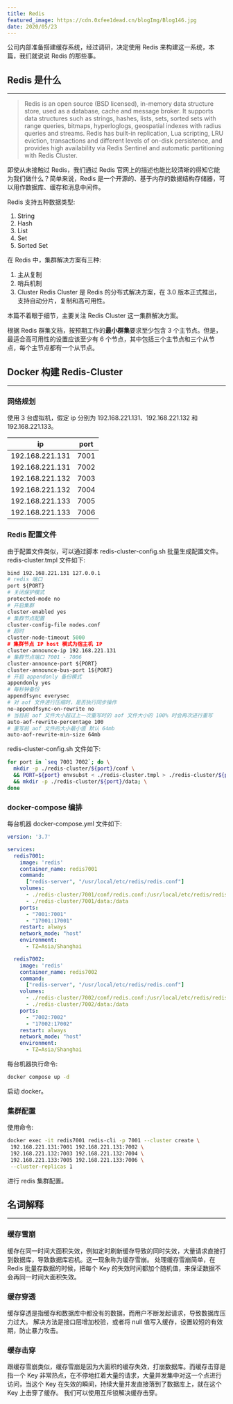 ```yaml
---
title: Redis
featured_image: https://cdn.0xfee1dead.cn/blogImg/Blog146.jpg
date: 2020/05/23
---
```


公司内部准备搭建缓存系统，经过调研，决定使用 Redis 来构建这一系统，本篇，我们就说说 Redis 的那些事。

## Redis 是什么
***  
> Redis is an open source (BSD licensed), in-memory data structure store, used as a database, cache and message broker. It supports data structures such as strings, hashes, lists, sets, sorted sets with range queries, bitmaps, hyperloglogs, geospatial indexes with radius queries and streams. Redis has built-in replication, Lua scripting, LRU eviction, transactions and different levels of on-disk persistence, and provides high availability via Redis Sentinel and automatic partitioning with Redis Cluster.

即使从未接触过 Redis，我们通过 Redis 官网上的描述也能比较清晰的得知它能为我们做什么？简单来说，Redis 是一个开源的、基于内存的数据结构存储器，可以用作数据库、缓存和消息中间件。

Redis 支持五种数据类型: 
1. String
2. Hash
3. List
4. Set
5. Sorted Set

在 Redis 中，集群解决方案有三种: 
1. 主从复制
2. 哨兵机制
3. Cluster
Redis Cluster 是 Redis 的分布式解决方案，在 3.0 版本正式推出，支持自动分片，复制和高可用性。

本篇不着眼于细节，主要关注 Redis Cluster 这一集群解决方案。

根据 Redis 群集文档，按预期工作的**最小群集**要求至少包含 3 个主节点。但是，最适合高可用性的设置应该至少有 6 个节点，其中包括三个主节点和三个从节点，每个主节点都有一个从节点。

## Docker 构建 Redis-Cluster
***  

### 网络规划
使用 3 台虚拟机，假定 ip 分别为 192.168.221.131、192.168.221.132 和 192.168.221.133。

| ip              | port |
|-----------------|------|
| 192.168.221.131 | 7001 |
| 192.168.221.131 | 7002 |
| 192.168.221.132 | 7003 |
| 192.168.221.132 | 7004 |
| 192.168.221.133 | 7005 |
| 192.168.221.133 | 7006 |

### Redis 配置文件
由于配置文件类似，可以通过脚本 redis-cluster-config.sh 批量生成配置文件。
redis-cluster.tmpl 文件如下: 
``` apache
bind 192.168.221.131 127.0.0.1
# redis 端口
port ${PORT}
# 关闭保护模式
protected-mode no
# 开启集群
cluster-enabled yes
# 集群节点配置
cluster-config-file nodes.conf
# 超时
cluster-node-timeout 5000
# 集群节点 IP host 模式为宿主机 IP
cluster-announce-ip 192.168.221.131
# 集群节点端口 7001 - 7006
cluster-announce-port ${PORT}
cluster-announce-bus-port 1${PORT}
# 开启 appendonly 备份模式
appendonly yes
# 每秒钟备份
appendfsync everysec
# 对 aof 文件进行压缩时，是否执行同步操作
no-appendfsync-on-rewrite no
# 当目前 aof 文件大小超过上一次重写时的 aof 文件大小的 100% 时会再次进行重写
auto-aof-rewrite-percentage 100
# 重写前 aof 文件的大小最小值 默认 64mb
auto-aof-rewrite-min-size 64mb
```

redis-cluster-config.sh 文件如下: 
``` sh
for port in `seq 7001 7002`; do \
  mkdir -p ./redis-cluster/${port}/conf \
  && PORT=${port} envsubst < ./redis-cluster.tmpl > ./redis-cluster/${port}/conf/redis.conf \
  && mkdir -p ./redis-cluster/${port}/data; \
done
```

### docker-compose 编排
每台机器 docker-compose.yml 文件如下: 
``` yml
version: '3.7'

services:
  redis7001:
    image: 'redis'
    container_name: redis7001
    command:
      ["redis-server", "/usr/local/etc/redis/redis.conf"]
    volumes:
      - ./redis-cluster/7001/conf/redis.conf:/usr/local/etc/redis/redis.conf
      - ./redis-cluster/7001/data:/data
    ports:
      - "7001:7001"
      - "17001:17001"
    restart: always
    network_mode: "host"
    environment:
      - TZ=Asia/Shanghai

  redis7002:
    image: 'redis'
    container_name: redis7002
    command:
      ["redis-server", "/usr/local/etc/redis/redis.conf"]
    volumes:
      - ./redis-cluster/7002/conf/redis.conf:/usr/local/etc/redis/redis.conf
      - ./redis-cluster/7002/data:/data
    ports:
      - "7002:7002"
      - "17002:17002"
    restart: always
    network_mode: "host"
    environment:
      - TZ=Asia/Shanghai
```

每台机器执行命令: 
``` sh
docker compose up -d
```

启动 docker。

### 集群配置
使用命令: 
``` sh
docker exec -it redis7001 redis-cli -p 7001 --cluster create \
 192.168.221.131:7001 192.168.221.131:7002 \
 192.168.221.132:7003 192.168.221.132:7004 \
 192.168.221.133:7005 192.168.221.133:7006 \
 --cluster-replicas 1
```

进行 redis 集群配置。

## 名词解释
***  
### 缓存雪崩
缓存在同一时间大面积失效，例如定时刷新缓存导致的同时失效，大量请求直接打到数据库，导致数据库宕机。这一现象称为缓存雪崩。
处理缓存雪崩简单，在 Redis 批量存数据的时候，把每个 Key 的失效时间都加个随机值，来保证数据不会再同一时间大面积失效。

### 缓存穿透
缓存穿透是指缓存和数据库中都没有的数据，而用户不断发起请求，导致数据库压力过大。
解决方法是接口层增加校验，或者将 null 值写入缓存，设置较短的有效期，防止暴力攻击。

### 缓存击穿
跟缓存雪崩类似，缓存雪崩是因为大面积的缓存失效，打崩数据库。而缓存击穿是指一个 Key 非常热点，在不停地扛着大量的请求，大量并发集中对这一个点进行访问，当这个 Key 在失效的瞬间，持续大量并发直接落到了数据库上，就在这个 Key 上击穿了缓存。
我们可以使用互斥锁解决缓存击穿。